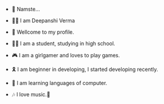 * 🙏 Namste...

* 👩‍🦱 I am Deepanshi Verma

* 🎉 Wellcome to my profile.

* 👨‍💻 I am a student, studying in high school.

* 🎮 I am a girlgamer and loves to play games.

* 🎗  I am beginner in developing, I started developing recently.

* 🎀 I am learning languages of computer.

* 🎶 I love music.🎸



